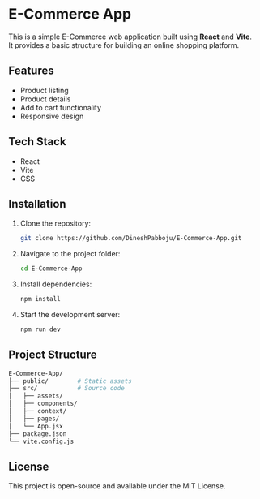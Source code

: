 # E-Commerce App

This is a simple E-Commerce web application built using **React** and **Vite**.  
It provides a basic structure for building an online shopping platform.

## Features
- Product listing
- Product details
- Add to cart functionality
- Responsive design

## Tech Stack
- React
- Vite
- CSS

## Installation
1. Clone the repository:
   ```bash
   git clone https://github.com/DineshPabboju/E-Commerce-App.git
2. Navigate to the project folder:
   ```bash
   cd E-Commerce-App
3. Install dependencies:
   ```bash
   npm install
4. Start the development server:
   ```bash
   npm run dev

## Project Structure
  ```bash
E-Commerce-App/
├── public/        # Static assets
├── src/           # Source code
│   ├── assets/
│   ├── components/ 
│   ├── context/
│   ├── pages/
│   └── App.jsx
├── package.json
└── vite.config.js
```
## License

This project is open-source and available under the MIT License.


